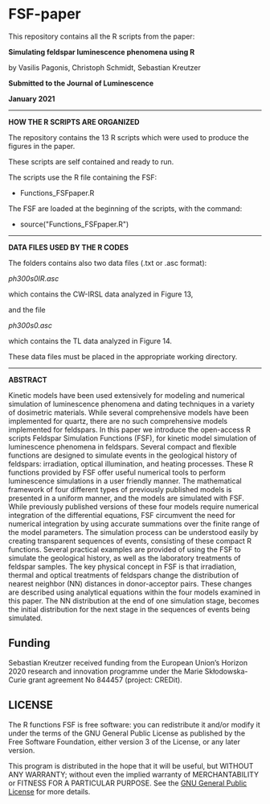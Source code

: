 # FSF-paper

This repository contains all the R scripts from the paper:

**Simulating feldspar luminescence phenomena using R**

by Vasilis Pagonis, Christoph Schmidt, Sebastian Kreutzer

**Submitted to the Journal of Luminescence**

**January 2021**


__________________________________
**HOW THE R SCRIPTS ARE ORGANIZED**

The repository contains the 13 R scripts which were used to produce the figures in the paper.

These scripts are self contained and ready to run.

The scripts use the R file containing the FSF:

- Functions_FSFpaper.R 

The FSF are loaded at the beginning of the scripts, with the command:

- source("Functions_FSFpaper.R") 
__________________________________

**DATA FILES USED BY THE R CODES**

The folders  contains also two data files (.txt or .asc format):

_ph300s0IR.asc_

which contains the CW-IRSL data analyzed in Figure 13,

and the file

_ph300s0.asc_


which contains the TL data analyzed in Figure 14.

These data files  must be placed in the appropriate working directory.
__________________________________

**ABSTRACT**

 Kinetic models have been used extensively for modeling and numerical simulation of luminescence phenomena and dating techniques in a variety of dosimetric materials. While several comprehensive models have been implemented for quartz, there are no such comprehensive models implemented for feldspars. In this paper we introduce the open-access R scripts Feldspar Simulation Functions (FSF), for kinetic model simulation of luminescence phenomena in feldspars. Several compact and flexible functions are designed to simulate events in the geological history of feldspars: irradiation, optical illumination, and heating processes. These R functions provided by FSF offer useful numerical tools to perform luminescence simulations in a user friendly manner. The mathematical framework of four different types of previously published models is presented in a uniform manner, and the models are simulated with FSF. While previously published versions of these four models require numerical integration of the differential equations, FSF circumvent the need for numerical integration by using accurate summations over the finite range of the model parameters. The simulation process can be understood easily by creating transparent sequences of events, consisting of these compact R functions. Several practical examples are provided of using the FSF to simulate the geological history, as well as the laboratory treatments of feldspar samples. The key physical concept in FSF is that irradiation, thermal and optical treatments of feldspars change the distribution of nearest neighbor (NN) distances in donor-acceptor pairs. These changes are described using analytical equations within the four models examined in this paper. 
The NN distribution at the end of one simulation stage, becomes the initial distribution for the next stage in the sequences of events being simulated.

## <span class="glyphicon glyphicon-euro"></span> Funding

Sebastian Kreutzer received funding from the European Union’s Horizon 2020 research and innovation programme under the
Marie Skłodowska-Curie grant agreement No 844457 (project: CREDit).

## LICENSE

The R functions FSF is free software: you can redistribute it and/or modify it
under the terms of the GNU General Public License as published by the
Free Software Foundation, either version 3 of the License, or any later
version.

This program is distributed in the hope that it will be useful, but
WITHOUT ANY WARRANTY; without even the implied warranty of
MERCHANTABILITY or FITNESS FOR A PARTICULAR PURPOSE. See the [GNU
General Public
License](https://github.com/vpagonis/FSF-paper/blob/master/LICENSE) for
more details.



